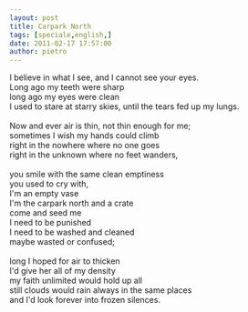 ```yaml
---
layout: post
title: Carpark North
tags: [speciale,english,]
date: 2011-02-17 17:57:00
author: pietro
---
```

<div dir="ltr" style="text-align: left">I believe in what I see, and I cannot see your eyes.<br/>Long ago my teeth were sharp<br/>long ago my eyes were clean<br/>I used to stare at starry skies, until the tears fed up my lungs.<br/><br/>Now and ever air is thin, not thin enough for me;<br/>sometimes I wish my hands could climb<br/>right in the nowhere where no one goes<br/>right in the unknown where no feet wanders,<br/><br/>you smile with the same clean emptiness<br/>you used to cry with,<br/>I'm an empty vase<br/>I'm the carpark north&nbsp;and a crate<br/>come and seed me<br/>I need to be punished<br/>I need to be washed and cleaned<br/>maybe wasted or confused;<br/><br/>long I hoped for air to thicken<br/>I'd give her all of my density<br/>my faith unlimited would hold up all<br/>still clouds would rain always in the same places<br/>and I'd look forever into frozen silences.<br/>

